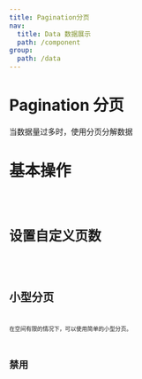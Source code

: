 ```yaml
---
title: Pagination分页
nav:
  title: Data 数据展示
  path: /component
group:
  path: /data
---
```


# Pagination 分页

当数据量过多时，使用分页分解数据

# 基本操作

<code src="./demo/index1.tsx"/>

# 设置自定义页数

<code src="./demo/index2.tsx"/>

# 小型分页

在空间有限的情况下，可以使用简单的小型分页。 <code src="./demo/index3.tsx"/>

# 禁用

<code src="./demo/index4.tsx"/>

<API/>

